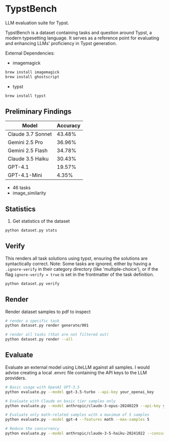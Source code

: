 # TypstBench

LLM evaluation suite for Typst.

TypstBench is a dataset containing tasks and question around Typst, a modern typesetting language. It serves as a reference point for evaluating and enhancing LLMs' proficiency in Typst generation.

External Dependencies:
- imagemagick
```sh
brew install imagemagick
brew install ghostscript
```

- typst
```sh
brew install typst
```

## Preliminary Findings

| Model                          |   Accuracy |
|--------------------------------|------------|
| Claude 3.7 Sonnet              |     43.48% |
| Gemini 2.5 Pro                 |     36.96% |
| Gemini 2.5 Flash               |     34.78% |
| Claude 3.5 Haiku               |     30.43% |
| GPT-4.1                        |     19.57% |
| GPT-4.1-Mini                   |      4.35% |

- 46 tasks
- image_similarity

## Statistics

1. Get statistics of the dataset
```sh
python dataset.py stats
```

## Verify

This renders all task solutions using typst, ensuring the solutions are syntactically correct.
Note: Some tasks are ignored, either by having a `.ignore-verify` in their category directory (like 'multiple-choice'), or if the flag `ignore-verify = true` is set in the frontmatter of the task definition.
```sh
python dataset.py verify
```

## Render

Render dataset samples to pdf to inspect
```sh
# render a specific task
python dataset.py render generate/001

# render all tasks (that are not filtered out)
python dataset.py render --all
```

## Evaluate

Evaluate an external model using LiteLLM against all samples. I would advise creating a local .envrc file containing the API keys to the LLM providers.
```sh
# Basic usage with OpenAI GPT-3.5
python evaluate.py --model gpt-3.5-turbo --api-key your_openai_key

# Evaluate with Claude on basic tier samples only
python evaluate.py --model anthropic/claude-3-opus-20240229 --api-key your_anthropic_key --tier basic

# Evaluate only math-related samples with a maximum of 5 samples
python evaluate.py --model gpt-4 --features math --max-samples 5

# Reduce the concurrency
python evaluate.py --model anthropic/claude-3-5-haiku-20241022 --concurrency 2
```
